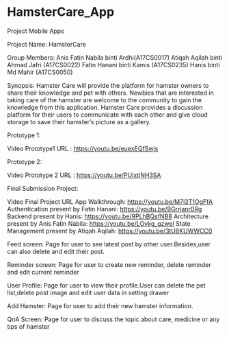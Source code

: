 # HamsterCare_App
 Project Mobile Apps

 Project Name: HamsterCare

 Group Members:
 Anis Fatin Nabila binti Ardhi(A17CS0017)
 Atiqah Aqilah binti Ahmad Jafri (A17CS0022)
 Fatin Hanani binti Kamis (A17CS0235)
 Hanis binti Md Mahir (A17CS0050)

 Synopsis: Hamster Care will provide the platform for hamster owners to share their  knowledge and pet with others. Newbies that are interested in taking care of the  hamster are welcome to the community to gain the knowledge from this application.   Hamster Care provides a discussion platform for their users to communicate with  each other and give cloud storage to save their hamster’s picture as a gallery.  
 
 Prototype 1:

 Video Prototype1 URL : https://youtu.be/euexEQfSwjs


 Prototype 2:

 Video Prototype 2 URL : https://youtu.be/PUixtjNH3SA


 Final Submission Project:

 Video Final Project URL 
 App Walkthrough: https://youtu.be/M7i3T1OgFfA
 Authentication present by Fatin Hanani: https://youtu.be/9Grrjanr0Rg 
 Backend present by Hanis: https://youtu.be/9PLhBQsfNB8
 Architecture present by Anis Fatin Nabila: https://youtu.be/LOvkg_gzweI 
 State Management present by Atiqah Aqilah: https://youtu.be/3tU8KUWWCC0
 		
	
 Feed screen:
 Page for user to see latest post by other user.Besides,user can also delete and    edit their post.

 Reminder screen:
 Page for user to create new reminder, delete reminder and edit current reminder

 User Profile:
 Page for user to view their profile.User can delete the pet list,delete post image  and edit user data in setting drawer
 
 Add Hamster: 
 Page for user to add their new hamster information. 

 QnA Screen: 
 Page for user to discuss the topic about care, medicine or any tips of hamster
